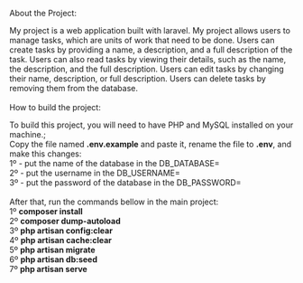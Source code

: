 About the Project: 

My project is a web application built with laravel. My project allows users to manage tasks, which are units of work that need to be done. Users can create tasks by providing a name, a description, and a full description of the task. Users can also read tasks by viewing their details, such as the name, the description, and the full description. Users can edit tasks by changing their name, description, or full description. Users can delete tasks by removing them from the database.
<br>
<br>
How to build the project:<br>

To build this project, you will need to have PHP and MySQL installed on your machine.;<br>
Copy the file named **.env.example** and paste it, rename the file to **.env**, and make this changes:<br>
1º - put the name of the database in the DB_DATABASE=<br>
2º - put the username in the DB_USERNAME=<br>
3º - put the password of the database in the DB_PASSWORD=<br>
<br>
After that, run the commands bellow in the main project: <br>
1º **composer install**<br>
2º **composer dump-autoload**<br>
3º **php artisan config:clear**<br>
4º **php artisan cache:clear**<br>
5º **php artisan migrate**<br>
6º **php artisan db:seed**<br>
7º **php artisan serve**<br>
